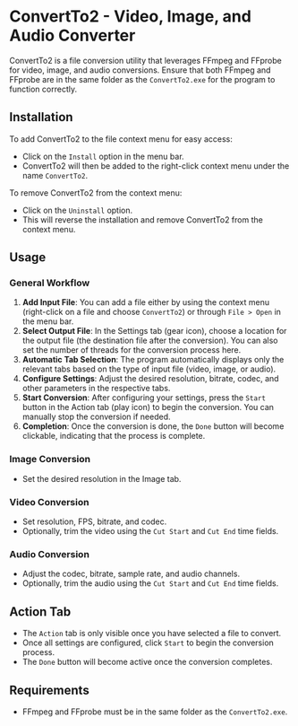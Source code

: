 # ConvertTo2 - Video, Image, and Audio Converter

ConvertTo2 is a file conversion utility that leverages FFmpeg and FFprobe for video, image, and audio conversions. Ensure that both FFmpeg and FFprobe are in the same folder as the `ConvertTo2.exe` for the program to function correctly.

## Installation

To add ConvertTo2 to the file context menu for easy access:

- Click on the `Install` option in the menu bar.
- ConvertTo2 will then be added to the right-click context menu under the name `ConvertTo2`.

To remove ConvertTo2 from the context menu:

- Click on the `Uninstall` option.
- This will reverse the installation and remove ConvertTo2 from the context menu.

## Usage

### General Workflow
1. **Add Input File**: You can add a file either by using the context menu (right-click on a file and choose `ConvertTo2`) or through `File > Open` in the menu bar.
2. **Select Output File**: In the Settings tab (gear icon), choose a location for the output file (the destination file after the conversion). You can also set the number of threads for the conversion process here.
3. **Automatic Tab Selection**: The program automatically displays only the relevant tabs based on the type of input file (video, image, or audio).
4. **Configure Settings**: Adjust the desired resolution, bitrate, codec, and other parameters in the respective tabs.
5. **Start Conversion**: After configuring your settings, press the `Start` button in the Action tab (play icon) to begin the conversion. You can manually stop the conversion if needed.
6. **Completion**: Once the conversion is done, the `Done` button will become clickable, indicating that the process is complete.

### Image Conversion
- Set the desired resolution in the Image tab.

### Video Conversion
- Set resolution, FPS, bitrate, and codec.
- Optionally, trim the video using the `Cut Start` and `Cut End` time fields.

### Audio Conversion
- Adjust the codec, bitrate, sample rate, and audio channels.
- Optionally, trim the audio using the `Cut Start` and `Cut End` time fields.

## Action Tab
- The `Action` tab is only visible once you have selected a file to convert.
- Once all settings are configured, click `Start` to begin the conversion process.
- The `Done` button will become active once the conversion completes.

## Requirements
- FFmpeg and FFprobe must be in the same folder as the `ConvertTo2.exe`.
